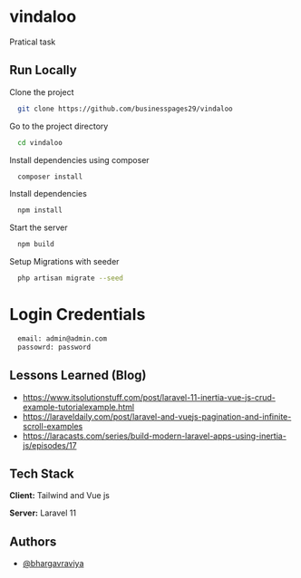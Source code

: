 # vindaloo

Pratical task

## Run Locally

Clone the project

```bash
  git clone https://github.com/businesspages29/vindaloo
```

Go to the project directory

```bash
  cd vindaloo
```
Install dependencies using composer 

```bash
  composer install
```

Install dependencies

```bash
  npm install
```

Start the server

```bash
  npm build
```

Setup Migrations with seeder

```bash
  php artisan migrate --seed
```

# Login Credentials

```bash
  email: admin@admin.com
  passowrd: password
```

## Lessons Learned (Blog)

- https://www.itsolutionstuff.com/post/laravel-11-inertia-vue-js-crud-example-tutorialexample.html
- https://laraveldaily.com/post/laravel-and-vuejs-pagination-and-infinite-scroll-examples
- https://laracasts.com/series/build-modern-laravel-apps-using-inertia-js/episodes/17


## Tech Stack

**Client:** Tailwind and Vue js

**Server:** Laravel 11

## Authors

- [@bhargavraviya](https://www.github.com/bhargavraviya)